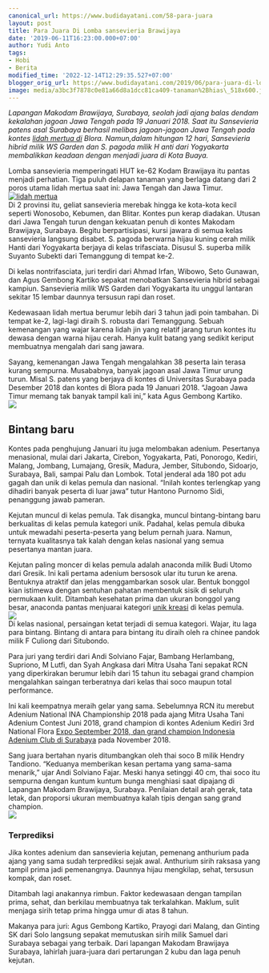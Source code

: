 ```yaml
---
canonical_url: https://www.budidayatani.com/58-para-juara
layout: post
title: Para Juara Di Lomba sansevieria Brawijaya
date: '2019-06-11T16:23:00.000+07:00'
author: Yudi Anto
tags:
- Hobi
- Berita
modified_time: '2022-12-14T12:29:35.527+07:00'
blogger_orig_url: https://www.budidayatani.com/2019/06/para-juara-di-lomba-sansevieria.html
image: media/a3bc3f7878c0e81a66d8a1dcc81ca409-tanaman%2Bhias\_518x600.jpg
---
```

*Lapangan Makodam Brawijaya, Surabaya, seolah jadi ajang balas dendam kekalahan jagoan Jawa Tengah pada 19 Januari 2018. Saat itu Sansevieria patens asal Surabaya berhasil melibas jagoan-jagoan Jawa Tengah pada kontes [lidah mertua di](https://www.budidayatani.com/2019/05/budidaya-lidah-buaya-di-agropolitan.html) Blora. Namun,dalam hitungan 12 hari, Sansevieria hibrid milik WS Garden dan S. pagoda milik H anti dari Yogyakarta membalikkan keadaan dengan menjadi juara di Kota Buaya.*  
  
Lomba sansevieria memperingati HUT ke-62 Kodam Brawijaya itu pantas menjadi perhatian. Tiga puluh delapan tanaman yang berlaga datang dari 2 poros utama lidah mertua saat ini: Jawa Tengah dan Jawa Timur.  
[![lidah mertua](https://i0.wp.com/1.bp.blogspot.com/-zFz6a7rmnXE/XP9txyphxQI/AAAAAAAAB0Q/s25JGwFC5lwsIIdZJGKWI18GXDogLTYkQCLcBGAs/s320/tanaman%2Bhias_518x600.jpg?resize=276%2C320&ssl=1)](https://i2.wp.com/1.bp.blogspot.com/-zFz6a7rmnXE/XP9txyphxQI/AAAAAAAAB0Q/s25JGwFC5lwsIIdZJGKWI18GXDogLTYkQCLcBGAs/s1600/tanaman%2Bhias_518x600.jpg?ssl=1)  
Di 2 provinsi itu, geliat sansevieria merebak hingga ke kota-kota kecil seperti Wonosobo, Kebumen, dan Blitar. Kontes pun kerap diadakan. Utusan dari Jawa Tengah turun dengan kekuatan penuh di kontes Makodam Brawijaya, Surabaya. Begitu berpartisipasi, kursi jawara di semua kelas sansevieria langsung disabet. S. pagoda berwarna hijau kuning cerah milik Hanti dari Yogyakarta berjaya di kelas trifasciata. Disusul S. superba milik Suyanto Subekti dari Temanggung di tempat ke-2.  
  
Di kelas nontrifasciata, juri terdiri dari Ahmad Irfan, Wibowo, Seto Gunawan, dan Agus Gembong Kartiko sepakat menobatkan Sansevieria hibrid sebagai kampiun. Sansevieria milik WS Garden dari Yogyakarta itu unggul lantaran sekitar 15 lembar daunnya tersusun rapi dan roset.  
  
Kedewasaan lidah mertua berumur lebih dari 3 tahun jadi poin tambahan. Di tempat ke-2, lagi-lagi diraih S. robusta dari Temanggung. Sebuah kemenangan yang wajar karena lidah jin yang relatif jarang turun kontes itu dewasa dengan warna hijau cerah. Hanya kulit batang yang sedikit keriput membuatnya mengalah dari sang jawara.  
  
Sayang, kemenangan Jawa Tengah mengalahkan 38 peserta lain terasa kurang sempurna. Musababnya, banyak jagoan asal Jawa Timur urung turun. Misal S. patens yang berjaya di kontes di Universitas Surabaya pada Desember 2018 dan kontes di Blora pada 19 Januari 2018. “Jagoan Jawa Timur memang tak banyak tampil kali ini,” kata Agus Gembong Kartiko.  
[![](https://i2.wp.com/1.bp.blogspot.com/-H954xWHnmB4/XP9t1-ZPKZI/AAAAAAAAB0U/SZx2qpQZZBo61P70CES-Non3uOzYl47IgCLcBGAs/s320/tanaman%2Bhias%2B2_645x600.jpg?resize=320%2C297&ssl=1)](https://i0.wp.com/1.bp.blogspot.com/-H954xWHnmB4/XP9t1-ZPKZI/AAAAAAAAB0U/SZx2qpQZZBo61P70CES-Non3uOzYl47IgCLcBGAs/s1600/tanaman%2Bhias%2B2_645x600.jpg?ssl=1)  
## Bintang baru

  
Kontes pada penghujung Januari itu juga melombakan adenium. Pesertanya menasional, mulai dari Jakarta, Cirebon, Yogyakarta, Pati, Ponorogo, Kediri, Malang, Jombang, Lumajang, Gresik, Madura, Jember, Situbondo, Sidoarjo, Surabaya, Bali, sampai Palu dan Lombok. Total jenderal ada 180 pot adu gagah dan unik di kelas pemula dan nasional. “Inilah kontes terlengkap yang dihadiri banyak peserta di luar jawa” tutur Hantono Purnomo Sidi, penanggung jawab pameran.  
  
Kejutan muncul di kelas pemula. Tak disangka, muncul bintang-bintang baru berkualitas di kelas pemula kategori unik. Padahal, kelas pemula dibuka untuk mewadahi peserta-peserta yang belum pernah juara. Namun, ternyata kualitasnya tak kalah dengan kelas nasional yang semua pesertanya mantan juara.  
  
Kejutan paling moncer di kelas pemula adalah anaconda milik Budi Utomo dari Gresik. Ini kali pertama adenium bersosok ular itu turun ke arena. Bentuknya atraktif dan jelas menggambarkan sosok ular. Bentuk bonggol kian istimewa dengan sentuhan pahatan membentuk sisik di seluruh permukaan kulit. Ditambah kesehatan prima dan ukuran bonggol yang besar, anaconda pantas menjuarai kategori [unik kreasi](https://www.budidayatani.com/2019/06/kreasi-unik-tanaman-gantung-minimalis.html) di kelas pemula.  
[![](https://i1.wp.com/1.bp.blogspot.com/-RLu28_Uc4Oo/XP9t5C4ABhI/AAAAAAAAB0Y/UR349X9aItkYHEzkLbDLK0_mG3loyEuEgCLcBGAs/s320/tanaman%2Bhias%2B1_800x536.jpg?resize=320%2C214&ssl=1)](https://i2.wp.com/1.bp.blogspot.com/-RLu28_Uc4Oo/XP9t5C4ABhI/AAAAAAAAB0Y/UR349X9aItkYHEzkLbDLK0_mG3loyEuEgCLcBGAs/s1600/tanaman%2Bhias%2B1_800x536.jpg?ssl=1)  
Di kelas nasional, persaingan ketat terjadi di semua kategori. Wajar, itu laga para bintang. Bintang di antara para bintang itu diraih oleh ra chinee pandok milik F Culiong dari Situbondo.  
  
Para juri yang terdiri dari Andi Solviano Fajar, Bambang Herlambang, Supriono, M Lutfi, dan Syah Angkasa dari Mitra Usaha Tani sepakat RCN yang diperkirakan berumur lebih dari 15 tahun itu sebagai grand champion mengalahkan saingan terberatnya dari kelas thai soco maupun total performance.  
  
Ini kali keempatnya meraih gelar yang sama. Sebelumnya RCN itu merebut Adenium National INA Championship 2018 pada ajang Mitra Usaha Tani Adenium Contest Juni 2018, grand champion di kontes Adenium Kediri 3rd National Flora [Expo September 2018, dan grand champion Indonesia Adenium Club di Surabaya](https://www.budidayatani.com/2019/06/kemeriahan-surabaya-animal-expo.html) pada November 2018.  
  
Sang juara bertahan nyaris ditumbangkan oleh thai soco B milik Hendry Tandiono. “Keduanya memberikan kesan pertama yang sama-sama menarik,” ujar Andi Solviano Fajar. Meski hanya setinggi 40 cm, thai soco itu sempurna dengan kuntum kuntum bunga menghiasi saat dipajang di Lapangan Makodam Brawijaya, Surabaya. Penilaian detail arah gerak, tata letak, dan proporsi ukuran membuatnya kalah tipis dengan sang grand champion.  
[![](https://i2.wp.com/1.bp.blogspot.com/-2qER7nsfK80/XP9uX8xx1UI/AAAAAAAAB0k/ZhMKlCgWGsky07hdaOvrHWy3sGUgmaqMwCLcBGAs/s400/juara_643x600.jpg?resize=400%2C372&ssl=1)](https://i2.wp.com/1.bp.blogspot.com/-2qER7nsfK80/XP9uX8xx1UI/AAAAAAAAB0k/ZhMKlCgWGsky07hdaOvrHWy3sGUgmaqMwCLcBGAs/s1600/juara_643x600.jpg?ssl=1)  
### Terprediksi

  
Jika kontes adenium dan sansevieria kejutan, pemenang anthurium pada ajang yang sama sudah terprediksi sejak awal. Anthurium sirih raksasa yang tampil prima jadi pemenangnya. Daunnya hijau mengkilap, sehat, tersusun kompak, dan roset.  
  
Ditambah lagi anakannya rimbun. Faktor kedewasaan dengan tampilan prima, sehat, dan berkilau membuatnya tak terkalahkan. Maklum, sulit menjaga sirih tetap prima hingga umur di atas 8 tahun.  
  
Makanya para juri: Agus Gembong Kartiko, Prayogi dari Malang, dan Ginting SK dari Solo langsung sepakat memutuskan sirih milik Samuel dari Surabaya sebagai yang terbaik. Dari lapangan Makodam Brawijaya Surabaya, lahirlah juara-juara dari pertarungan 2 kubu dan laga penuh kejutan.